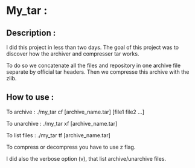 # My_tar :

## Description :

I did this project in less than two days. The goal of this project was to discover how the archiver and compresser tar works.

To do so we concatenate all the files and repository in one archive file separate by official tar headers. Then we compresse this archive with the zlib.

## How to use :

   To archive : ./my_tar cf [archive_name.tar] [file1 file2 ...]

   To unarchive : ./my_tar xf [archive_name.tar]

   To list files : ./my_tar tf [archive_name.tar]

To compress or decompress you have to use z flag.

I did also the verbose option (v), that list archive/unarchive files.
